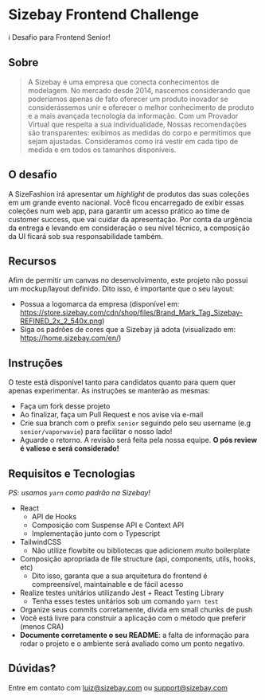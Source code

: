 # Sizebay Frontend Challenge

ℹ️ Desafio para Frontend Senior!

## Sobre

> A Sizebay é uma empresa que conecta conhecimentos de modelagem. No mercado desde 2014, nascemos considerando que poderíamos apenas de fato oferecer um produto inovador se considerássemos unir e oferecer o melhor conhecimento de produto e a mais avançada tecnologia da informação. Com um Provador Virtual que respeita a sua individualidade, Nossas recomendações são transparentes: exibimos as medidas do corpo e permitimos que sejam ajustadas. Consideramos como irá vestir em cada tipo de medida e em todos os tamanhos disponíveis.

## O desafio

A SizeFashion irá apresentar um *highlight* de produtos das suas coleções em um grande evento nacional. Você ficou encarregado de exibir essas coleções num web app, para garantir um acesso prático ao time de customer success, que vai cuidar da apresentação. Por conta da urgência da entrega e levando em consideração o seu nível técnico, a composição da UI ficará sob sua responsabilidade também.

## Recursos

Afim de permitir um canvas no desenvolvimento, este projeto não possui um mockup/layout definido. Dito isso, é importante que o seu layout:

- Possua a logomarca da empresa (disponível em: https://store.sizebay.com/cdn/shop/files/Brand_Mark_Tag_Sizebay-REFINED_2x_2_540x.png)
- Siga os padrões de cores que a Sizebay já adota (visualizado em: https://home.sizebay.com/en/)

## Instruções

O teste está disponível tanto para candidatos quanto para quem quer apenas experimentar. As instruções se manterão as mesmas:

- Faça um fork desse projeto
- Ao finalizar, faça um Pull Request e nos avise via e-mail
- Crie sua branch com o prefix `senior` seguindo pelo seu username (e.g `senior/vaporwavie`) para facilitar o nosso lado!
- Aguarde o retorno. A revisão será feita pela nossa equipe. **O pós review é valioso e será considerado!**

## Requisitos e Tecnologias

*PS: usamos `yarn` como padrão na Sizebay!*

- React
    - API de Hooks
    - Composição com Suspense API e Context API
    - Implementação junto com o Typescript
- TailwindCSS
    - Não utilize flowbite ou bibliotecas que adicionem *muito* boilerplate
- Composição apropriada de file structure (api, components, utils, hooks, etc)
    - Dito isso, garanta que a sua arquitetura do frontend é compreensível, maintainable e de fácil acesso
- Realize testes unitários utilizando Jest + React Testing Library
    - Tenha esses testes unitários sob um comando `yarn test`
- Organize seus commits corretamente, divida em small chunks de push
- Você está livre para construir a aplicação com o método que preferir (menos CRA)
- **Documente corretamente o seu README**: a falta de informação para rodar o projeto e o ambiente será avaliado como um ponto negativo.

## Dúvidas?

Entre em contato com [luiz@sizebay.com](mailto:luiz@sizebay.com) ou [support@sizebay.com](mailto:support@sizebay.com)
